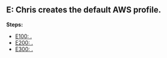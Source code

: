 ## E: Chris creates the default AWS profile.

**Steps:**

- [E100: .](100)
- [E200: .](200)
- [E300: .](300)

